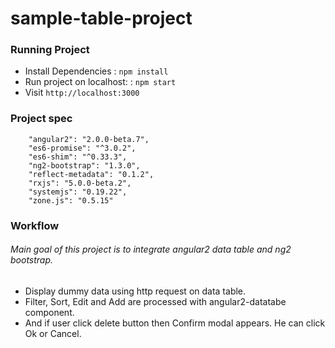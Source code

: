 # sample-table-project

### Running Project
* Install Dependencies : `npm install`
* Run project on localhost: : `npm start`
* Visit `http://localhost:3000`

### Project spec

```
    "angular2": "2.0.0-beta.7",
    "es6-promise": "^3.0.2",
    "es6-shim": "^0.33.3",
    "ng2-bootstrap": "1.3.0",
    "reflect-metadata": "0.1.2",
    "rxjs": "5.0.0-beta.2",
    "systemjs": "0.19.22",
    "zone.js": "0.5.15"
```

### Workflow

###### Main goal of this project is to integrate angular2 data table and ng2 bootstrap.

* Display dummy data using http request on data table.
* Filter, Sort, Edit and Add are processed with angular2-datatabe component.
* And if user click delete button then Confirm modal appears. He can click Ok or Cancel.

